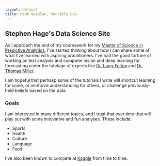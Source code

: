 ```yaml
---
layout: default
title: Hank Quinlan, Horrible Cop
---
```

## Stephen Hage's Data Science Site

As I approach the end of my coursework for my [Master of Science in Predictive Analytics](https://webdev.sps.northwestern.edu/program-areas/graduate/predictive-analytics/), I've started thinking about how I can share some of what I've learned with aspiring practitioners. I've had the good fortune of working on text analysis and computer vision and deep learning for forecasting under the tutelage of experts like [Dr. Larry Fulton](https://scholar.google.ru/citations?user=3vyiv1UAAAAJ&hl=en) and [Dr. Thomas Miller](https://www.mastersindatascience.org/blog/northwestern-ms-predictive-analytics-online/). 

I am hopeful that perhasp some of the tutorials I write will shortcut learning for some, or reinforce understanding for others, or challenge previously-held beliefs based on the data. 

### Goals

I am interested in many different topics, and I trust that over time that will play out with some innovative and fun analyses. These include:
- Sports
- Health
- Culture
- Language
- Food

I've also been known to compete at [Kaggle](https://www.kaggle.com/stephenhage) from time to time.
